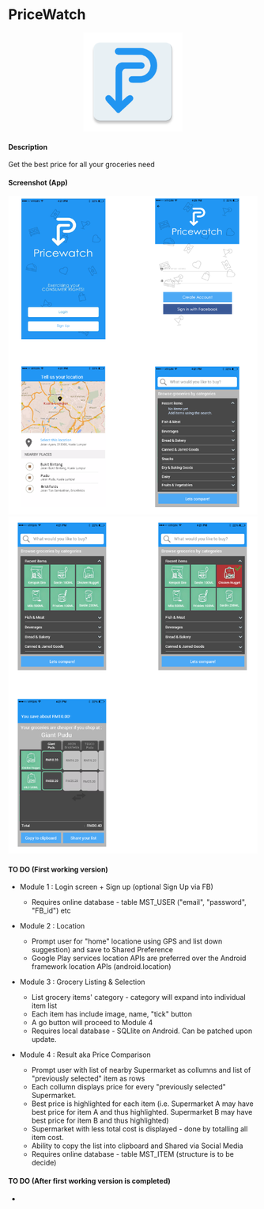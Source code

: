 # PriceWatch

<p align="center">
  <img src="https://raw.githubusercontent.com/mrafsyam/Pricewatch/master/app/images/logo.png?raw=true" width="200"/>
</p>

#### Description  
Get the best price for all your groceries need

#### Screenshot (App)
<p align="center">
  <img src="https://github.com/mrafsyam/Pricewatch/blob/master/app/images/wireframe1.png?raw=true" width="650"/>
  <img src="https://github.com/mrafsyam/Pricewatch/blob/master/app/images/wireframe2.png?raw=true" width="650"/>
</p>


#### TO DO (First working version)
* Module 1 : Login screen + Sign up (optional Sign Up via FB)
  - Requires online database - table MST_USER ("email", "password", "FB_id") etc
  
* Module 2 : Location 
  - Prompt user for "home" locatione using GPS and list down suggestion) and save to Shared Preference
  - Google Play services location APIs are preferred over the Android framework location APIs (android.location)

* Module 3 : Grocery Listing & Selection
  - List grocery items' category - category will expand into individual item list 
  - Each item has include image, name, "tick" button
  - A go button will proceed to Module 4
  - Requires local database - SQLlite on Android. Can be patched upon update.

* Module 4 : Result aka Price Comparison
  - Prompt user with list of nearby Supermarket as collumns and list of "previously selected" item as rows 
  - Each collumn displays price for every "previously selected" Supermarket. 
  - Best price is highlighted for each item (i.e. Supermarket A may have best price for item A and thus highlighted. Supermarket B may have best price for item B and thus highlighted)
  - Supermarket with less total cost is displayed - done by totalling all item cost. 
  - Ability to copy the list into clipboard and Shared via Social Media
  - Requires online database - table MST_ITEM (structure is to be decide)


#### TO DO (After first working version is completed) 
* 
 


